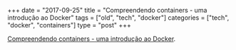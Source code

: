 +++
date = "2017-09-25"
title = "Compreendendo containers - uma introdução ao Docker"
tags = ["old", "tech", "docker"]
categories = ["tech", "docker", "containers"]
type = "post"
+++

[Compreendendo containers - uma introdução ao Docker](https://blog.codeexpertslearning.com.br/compreendendo-containers-uma-introdu%C3%A7%C3%A3o-ao-docker-e4f993b20fca).
